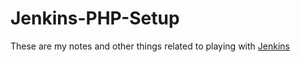Jenkins-PHP-Setup
==

These are my notes and other things related to playing with [Jenkins](http://www.jenkins-ci.org)
